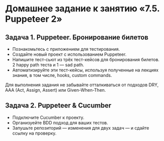 # Домашнее задание к занятию «7.5. Puppeteer 2»

## Задача 1. Puppeteer. Бронирование билетов
* Познакомьтесь с приложением для тестирования.
* Создайте новый проект с использованием Puppeteer.
* Напишите тест-сьют из трёх тест-кейсов для бронирования билетов. 2 happy path теста и 1 — sad path.
* Автоматизируйте эти тест-кейсы, используя полученные на лекциях знания, в том числе, hooks, custom commands.

Для выполнения задания не забывайте отталкиваться от подходов DRY, AAA (Act, Assign, Assert) или Given-When-Then.

## Задача 2. Puppeteer & Cucumber

* Подключите Cucumber к проекту.
* Организуейте BDD подход для ваших тестов.
* Запушьте репозиторий — изменения для двух задач — и сдайте ссылку на проверку.